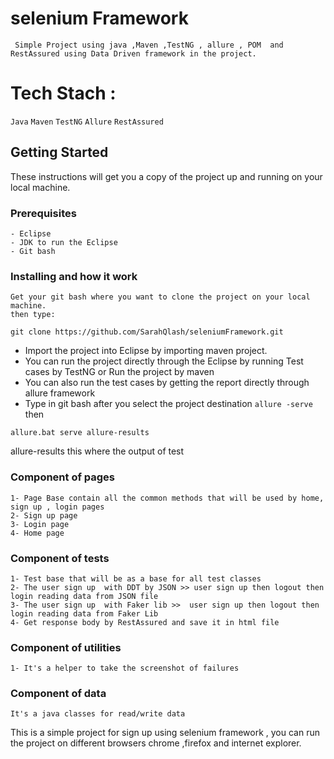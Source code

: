 # selenium Framework
     Simple Project using java ,Maven ,TestNG , allure , POM  and RestAssured using Data Driven framework in the project.

# Tech Stach :

  ``` Java ```
  ``` Maven ```
  ``` TestNG ```
  ``` Allure ```
  ``` RestAssured ```

## Getting Started
   These instructions will get you a copy of the project up and running on your local machine.

### Prerequisites

	- Eclipse
	- JDK to run the Eclipse
	- Git bash

### Installing and how it work
	Get your git bash where you want to clone the project on your local machine.
	then type:
```
git clone https://github.com/SarahQlash/seleniumFramework.git
```
* Import the project into Eclipse by importing maven project.
* You can run the project directly through the Eclipse by running Test cases by TestNG or Run the project by maven
* You can also run the test cases by getting the report directly through allure framework
* Type in git bash after you select the project destination `allure -serve` then
```
allure.bat serve allure-results
```
allure-results this where the output of test

### Component of pages
	1- Page Base contain all the common methods that will be used by home, sign up , login pages
	2- Sign up page 
	3- Login page
	4- Home page

### Component of tests
	1- Test base that will be as a base for all test classes 
	2- The user sign up  with DDT by JSON >> user sign up then logout then login reading data from JSON file
	3- The user sign up  with Faker lib >>  user sign up then logout then login reading data from Faker Lib
	4- Get response body by RestAssured and save it in html file

### Component of utilities
	1- It's a helper to take the screenshot of failures

### Component of data
	It's a java classes for read/write data

This is a simple project for sign up using selenium framework , you can run the project on different browsers chrome ,firefox and internet explorer.
